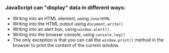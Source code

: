### JavaScript can "display" data in different ways:
- Writing into an HTML element, using <code>innerHTML</code>
- Writing into the HTML output using <code>document.write()</code>
- Writing into an alert box, using <code>window.alert().</code>
- Writing into the browser console, using <code>console.log()</code>
- The only exception is that you can call the <code>window.print()</code> method in the browser to print the content of the current window.
